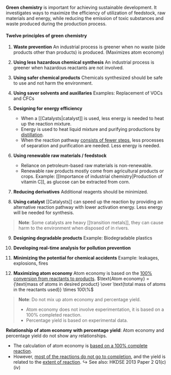 **Green chemistry** is important for achieving sustainable development. It investigates ways to maximize the efficiency of utilization of feedstock, raw materials and energy, while reducing the emission of toxic substances and waste produced during the production process.

#### Twelve principles of green chemistry
1. **Waste prevention**
   An industrial process is greener when no waste (side products other than products) is produced. (Maximizes atom economy)

2. **Using less hazardous chemical synthesis**
   An industrial process is greener when hazardous reactants are not involved.

3. **Using safer chemical products**
   Chemicals synthesized should be safe to use and not harm the environment.

4. **Using saver solvents and auxillaries**
   Examples: Replacement of VOCs and CFCs

5. **Designing for energy efficiency**
	- When a [[Catalysts|catalyst]] is used, less energy is needed to heat up the reaction mixture.
	- Energy is used to heat liquid mixture and purifying productions by <u>distillation</u>.
	- When the reaction pathway <u>consists of fewer steps</u>, less processes of separation and purification are needed. Less energy is needed.

6. **Using renewable raw materials / feedstock**
	- Reliance on petroleum-based raw materials is non-renewable.
	- Renewable raw products mostly come from agricultural products or crops.
	  Example: [[Importance of industrial chemistry|Production of vitamin C]], as glucose can be extracted from corn.

7. **Reducing derivatives**
   Additional reagents should be minimized.

8. **Using catalyst**
   [[Catalysts]] can speed up the reaction by providing an alternative reaction pathway with lower activation energy. Less energy will be needed for synthesis.

> **Note**:
> Some catalysts are heavy [[transition metals]], they can cause harm to the environment when disposed of in rivers.

9. **Designing degradable products**
   Example: Biodegradable plastics

10. **Developing real-time analysis for pollution prevention**

11. **Minimizing the potential for chemical accidents**
    Example: leakages, explosions, fires

12. **Maximizing atom economy**
    Atom economy is based on the <u>100% conversion from reactants to products</u>.
    $\text{Atom economy} = {\text{mass of atoms in desired product} \over \text{total mass of atoms in the reactants used}} \times 100\%$

> **Note**:
> Do not mix up atom economy and percentage yield.
> - Atom economy does not involve experimentation, it is based on a 100% completed reaction.
> - Percentage yield is based on experimental data.

**Relationship of atom economy with percentage yield**:
Atom economy and percentage yield do not show any relationships.
- The calculation of atom economy is <u>based on a 100% complete reaction</u>.
- However, <u>most of the reactions do not go to completion</u>, and the yield is related to the <u>extent of reaction</u>.
↪️ See also: HKDSE 2013 Paper 2 Q1(c)(iv)
